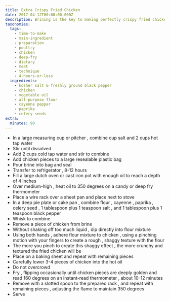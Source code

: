 ```yaml
---
title: Extra Crispy Fried Chicken
date: 2017-04-12T00:00:00.000Z
description: Brining is the key to making perfectly crispy fried chicken!
taxonomies:
  tags:
    - time-to-make
    - main-ingredient
    - preparation
    - poultry
    - chicken
    - deep-fry
    - dietary
    - meat
    - technique
    - 4-hours-or-less
  ingredients:
    - kosher salt & freshly ground black pepper
    - chicken
    - vegetable oil
    - all-purpose flour
    - cayenne pepper
    - paprika
    - celery seeds
extra:
  minutes: 90
---
```

 - In a large measuring cup or pitcher , combine cup salt and 2 cups hot tap water
 - Stir until dissolved
 - Add 2 cups cold tap water and stir to combine
 - Add chicken pieces to a large resealable plastic bag
 - Pour brine into bag and seal
 - Transfer to refrigerator , 8-12 hours
 - Fill a large dutch oven or cast iron pot with enough oil to reach a depth of 4 inches
 - Over medium-high , heat oil to 350 degrees on a candy or deep fry thermometer
 - Place a wire rack over a sheet pan and place next to stove
 - In a deep pie plate or cake pan , combine flour , cayenne , paprika , celery seed , 1 tablespoon plus 1 teaspoon salt , and 1 tablespoon plus 1 teaspoon black pepper
 - Whisk to combine
 - Remove a piece of chicken from brine
 - Without shaking off too much liquid , dip directly into flour mixture
 - Using both hands , adhere flour mixture to chicken , using a pinching motion with your fingers to create a rough , shaggy texture with the flour
 - The more you pinch to create this shaggy effect , the more crunchy and textured the fried chicken will be
 - Place on a baking sheet and repeat with remaining pieces
 - Carefully lower 3-4 pieces of chicken into the hot oil
 - Do not overcrowd
 - Fry , flipping occasionally until chicken pieces are deeply golden and read 160 degrees on an instant-read thermometer , about 10-12 minutes
 - Remove with a slotted spoon to the prepared rack , and repeat with remaining pieces , adjusting the flame to maintain 350 degrees
 - Serve
